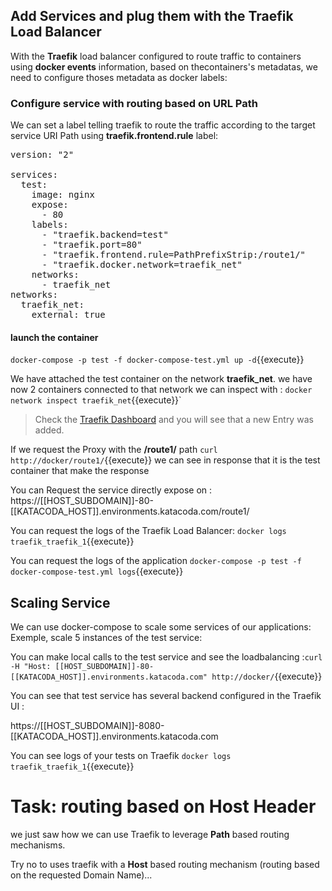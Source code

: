 
## Add Services and plug them with the Traefik Load Balancer

With the **Traefik** load balancer configured to route traffic to containers using **docker events** information, based on thecontainers's metadatas, we need to configure thoses metadata as docker labels:

### Configure service with routing based on URL Path

We can set a label telling traefik to route the traffic according to the target service URI Path using **traefik.frontend.rule** label:

<pre class="file" data-filename="docker-compose-test.yml" data-target="replace">
version: "2"

services:
  test:
    image: nginx
	expose: 
	  - 80
    labels:
      - "traefik.backend=test"
      - "traefik.port=80"
	  - "traefik.frontend.rule=PathPrefixStrip:/route1/"
	  - "traefik.docker.network=traefik_net"				
    networks:
	  - traefik_net
networks:
  traefik_net:
    external: true
</pre>

#### launch the container

`docker-compose -p test -f docker-compose-test.yml up -d`{{execute}}

We have attached the test container on the network **traefik_net**. we have now 2 containers connected to that network we can inspect with : `docker network inspect traefik_net`{{execute}}`


>Check the [Traefik Dashboard](https://[[HOST_SUBDOMAIN]]-8080-[[KATACODA_HOST]].environments.katacoda.com) and you will see that a new Entry was added. 

If we request the Proxy with the **/route1/** path `curl http://docker/route1/`{{execute}} we can see in response that it is the test container that make the response

You can Request the service directly expose on : https://[[HOST_SUBDOMAIN]]-80-[[KATACODA_HOST]].environments.katacoda.com/route1/


You can request the logs of the Traefik Load Balancer:  `docker logs traefik_traefik_1`{{execute}}

You can request the logs of the application `docker-compose -p test -f docker-compose-test.yml logs`{{execute}}




## Scaling Service

We can use docker-compose to scale some services of our applications: Exemple, scale 5 instances of the test service:


You can make local calls to the test service and see the loadbalancing :`curl -H "Host: [[HOST_SUBDOMAIN]]-80-[[KATACODA_HOST]].environments.katacoda.com" http://docker/`{{execute}}


You can see that test service has several backend configured in the Traefik UI :

https://[[HOST_SUBDOMAIN]]-8080-[[KATACODA_HOST]].environments.katacoda.com

You can see logs of your tests on Traefik `docker logs traefik_traefik_1`{{execute}}



# Task: routing based on Host Header

we just saw how we can use Traefik to leverage **Path** based routing mechanisms.

Try no to uses traefik with a **Host** based routing mechanism (routing based on the requested Domain Name)...



